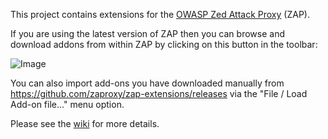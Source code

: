 This project contains extensions for the [OWASP Zed Attack Proxy](https://github.com/zaproxy/zaproxy) (ZAP).

If you are using the latest version of ZAP  then you can browse and download addons from within ZAP by clicking on this button in the toolbar:

![Image](https://github.com/zaproxy/zap-extensions/wiki/images/zap-screenshot-browse-addons.png)

You can also import add-ons you have downloaded manually from https://github.com/zaproxy/zap-extensions/releases via the "File / Load Add-on file..." menu option.

Please see the [wiki](https://github.com/zaproxy/zap-extensions/wiki) for more details.
